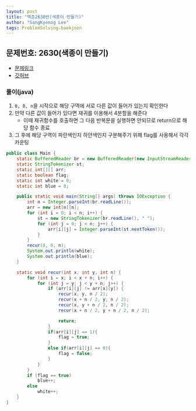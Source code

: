 ```yaml
---
layout: post
title: "백준2630번(색종이 만들기)"
author: "SangKyenog Lee"
tags: ProblemSolving-baekjoon
---
```


## 문제번호: 2630(색종이 만들기)
- [문제링크](https://www.acmicpc.net/problem/2630)
- [깃허브](https://github.com/sksk713/PS/tree/master/Solve003/2630.java)

### 풀이(java)

1. `0, 0, n`을 시작으로 해당 구역에 서로 다른 값이 들어가 있는지 확인한다
2. 만약 다른 값이 들어가 있다면 재귀를 이용해서 4분할을 해준다
    - 이때 재귀함수를 호출하면 그 다음 반복문을 실행하면 안되므로 return으로 해당 함수 종료
3. 그 후에 해당 구역이 파란색인지 하얀색인지 구분해주기 위해 flag를 사용해서 각각 카운팅

```java
public class Main {
    static BufferedReader br = new BufferedReader(new InputStreamReader(System.in));
    static StringTokenizer st;
    static int[][] arr;
    static boolean flag;
    static int white = 0;
    static int blue = 0;

    public static void main(String[] args) throws IOException {
        int n = Integer.parseInt(br.readLine());
        arr = new int[n][n];
        for (int i = 0; i < n; i++) {
            st = new StringTokenizer(br.readLine(), " ");
            for (int j = 0; j < n; j++) {
                arr[i][j] = Integer.parseInt(st.nextToken());
            }
        }
        recur(0, 0, n);
        System.out.println(white);
        System.out.println(blue);
    }

    static void recur(int x, int y, int n) {
        for (int i = x; i < x + n; i++) {
            for (int j = y; j < y + n; j++) {
                if (arr[i][j] != arr[x][y]) {
                    recur(x, y, n / 2);
                    recur(x + n / 2, y, n / 2);
                    recur(x, y + n / 2, n / 2);
                    recur(x + n / 2, y + n / 2, n / 2);

                    return;
                }
                if(arr[i][j] == 1){
                    flag = true;
                }
                else if(arr[i][j] == 0){
                    flag = false;
                }
            }
        }
        if (flag == true)
            blue++;
        else
            white++;
    }
}
```